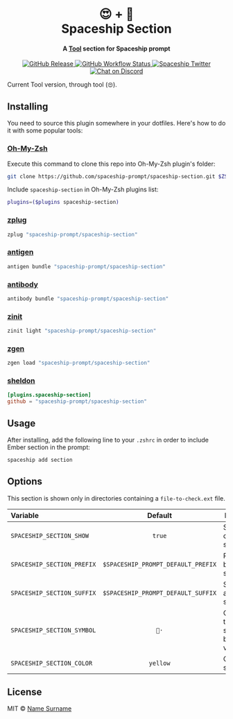 <h1 align="center">
  😍 + 🚀
  <br>Spaceship Section<br>
</h1>

<h4 align="center">
  A <a href="https://template.com" target="_blank">Tool</a> section for Spaceship prompt
</h4>

<p align="center">
  <a href="https://github.com/spaceship-prompt/spaceship-section/releases">
    <img src="https://img.shields.io/github/v/release/spaceship-prompt/spaceship-section.svg?style=flat-square"
      alt="GitHub Release" />
  </a>

  <a href="https://github.com/spaceship-prompt/spaceship-section/actions">
    <img src="https://img.shields.io/github/workflow/status/spaceship-prompt/spaceship-section/ci?style=flat-square"
      alt="GitHub Workflow Status" />
  </a>

  <a href="https://twitter.com/SpaceshipPrompt">
    <img src="https://img.shields.io/badge/twitter-%40SpaceshipPrompt-00ACEE.svg?style=flat-square"
      alt="Spaceship Twitter" />
  </a>

  <a href="https://discord.gg/NTQWz8Dyt9">
    <img
      src="https://img.shields.io/discord/859409950999707668?label=discord&logoColor=white&style=flat-square"
      alt="Chat on Discord"
    />
  </a>
</p>

Current Tool version, through tool (`😍`).

## Installing

You need to source this plugin somewhere in your dotfiles. Here's how to do it with some popular tools:

### [Oh-My-Zsh]

Execute this command to clone this repo into Oh-My-Zsh plugin's folder:

```zsh
git clone https://github.com/spaceship-prompt/spaceship-section.git $ZSH_CUSTOM/plugins/spaceship-section
```

Include `spaceship-section` in Oh-My-Zsh plugins list:

```zsh
plugins=($plugins spaceship-section)
```

### [zplug]

```zsh
zplug "spaceship-prompt/spaceship-section"
```

### [antigen]

```zsh
antigen bundle "spaceship-prompt/spaceship-section"
```

### [antibody]

```zsh
antibody bundle "spaceship-prompt/spaceship-section"
```

### [zinit]

```zsh
zinit light "spaceship-prompt/spaceship-section"
```

### [zgen]

```zsh
zgen load "spaceship-prompt/spaceship-section"
```

### [sheldon]

```toml
[plugins.spaceship-section]
github = "spaceship-prompt/spaceship-section"
```

## Usage

After installing, add the following line to your `.zshrc` in order to include Ember section in the prompt:

```zsh
spaceship add section
```

## Options

This section is shown only in directories containing a `file-to-check.ext` file.

| Variable                   |              Default               | Meaning                              |
| :------------------------- | :--------------------------------: | ------------------------------------ |
| `SPACESHIP_SECTION_SHOW`   |               `true`               | Show current section                 |
| `SPACESHIP_SECTION_PREFIX` | `$SPACESHIP_PROMPT_DEFAULT_PREFIX` | Prefix before section                |
| `SPACESHIP_SECTION_SUFFIX` | `$SPACESHIP_PROMPT_DEFAULT_SUFFIX` | Suffix after section                 |
| `SPACESHIP_SECTION_SYMBOL` |               `🐹·`                | Character to be shown before version |
| `SPACESHIP_SECTION_COLOR`  |             `yellow`               | Color of section                     |

## License

MIT © [Name Surname](http://yourwebsite.com)

<!-- References -->

[Oh-My-Zsh]: https://ohmyz.sh/
[zplug]: https://github.com/zplug/zplug
[antigen]: https://antigen.sharats.me/
[antibody]: https://getantibody.github.io/
[zinit]: https://github.com/zdharma/zinit
[zgen]: https://github.com/tarjoilija/zgen
[sheldon]: https://sheldon.cli.rs/
